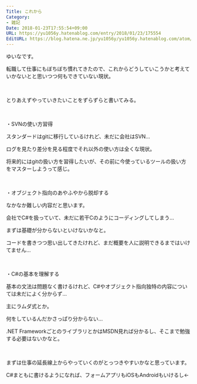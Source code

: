 ```yaml
---
Title: これから
Category:
- 雑記
Date: 2018-01-23T17:55:54+09:00
URL: https://yu1056y.hatenablog.com/entry/2018/01/23/175554
EditURL: https://blog.hatena.ne.jp/yu1056y/yu1056y.hatenablog.com/atom/entry/8599973812340215020
---
```


<p>ゆいなです。</p>
<p>転職して仕事にもぼちぼち慣れてきたので、これからどうしていこうかと考えていかないとと思いつつ何もできていない現状。</p>
<p> </p>
<p>とりあえずやっていきたいことをずらずらと書いてみる。</p>
<p> </p>
<p>・SVNの使い方習得</p>
<p>スタンダードはgitに移行しているけれど、未だに会社はSVN…</p>
<p>ログを見たり差分を見る程度でそれ以外の使い方は全くな現状。</p>
<p>将来的にはgitの扱い方を習得したいが、その前に今使っているツールの扱い方をマスターしようって感じ。</p>
<p> </p>
<p>・オブジェクト指向のあやふやから脱却する</p>
<p>なかなか難しい内容だと思います。</p>
<p>会社でC#を扱っていて、未だに若干Cのようにコーディングしてしまう…</p>
<p>まずは基礎が分からないといけないかなと。</p>
<p>コードを書きつつ思い出してきたけれど、まだ概要を人に説明できるまではいけてません…</p>
<p> </p>
<p>・C#の基本を理解する</p>
<p>基本の文法は問題なく書けるけれど、C#やオブジェクト指向独特の内容については未だによく分からず…</p>
<p>主にラムダ式とか。</p>
<p>何をしているんだかさっぱり分からない…</p>
<p>.NET FrameworkごとのライブラリとかはMSDN見れば分かるし、そこまで勉強する必要はないかなと。</p>
<p> </p>
<p>まずは仕事の延長線上からやっていくのがとっつきやすいかなと思っています。</p>
<p>C#まともに書けるようになれば、フォームアプリもiOSもAndroidもいけるし←</p>
